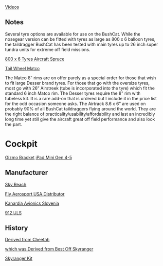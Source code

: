 [Videos](https://www.youtube.com/playlist?list=PLOMPit08oVVmdfw3zxWKy2Q6XJDhNLwZV)

## Notes

Several tyre options are available for use on the BushCat. While the nosegear version can be fitted with tyres as large as 800 x 6 balloon tyres, the taildragger BushCat has been tested with main tyres up to 26 inch super tundra units for extreme off field missions.

[800 x 6 Tyres Aircraft Spruce](https://www.aircraftspruce.com/catalog/lgpages/800-6.php)

[Tail Wheel Matco](http://www.matcomfg.com/)

The Matco 8” rims are on offer purely as a special order for those that wish to fit large Desser brand tyres. For those that go with the oversize tyres, most go with 26” Airstreek (tube is incorporated into the tyre) which fit the standard 6 inch Matco rim. The Desser tyres require the 8” rim with tubeless kit. It is a rare add-on that is ordered but I include it in the price list for the odd occasion someone asks. The Airtrack 8.6 x 6” are used on probably 90% of all BushCat taildraggers flying around the world. They are the right balance of practicality/usability/affordability and last an incredibly long time yet still give the aircraft great off field performance and also look the part.

# Cockpit

[Gizmo Bracket](http://airgizmos.3dcartstores.com/)
[iPad Mini Gen 4-5](http://airgizmos.3dcartstores.com/iPad-mini-Panel-Dock%C2%AE-generation-4-5_p_61.html)

## Manufacturer

[Sky Reach](https://www.fly-skyreach.com/)

[Fly Aerosport USA Distributor](https://www.fly-aerosport.com/)

[Kanardia Avionics Slovenia](https://www.kanardia.eu/)

[912 ULS](https://en.wikipedia.org/wiki/Rotax_912)

## History

[Derived from Cheetah](https://en.wikipedia.org/wiki/Rainbow_Cheetah)

[which was Derived from Best Off Skyranger](https://en.wikipedia.org/wiki/Best_Off_Skyranger)

[Skyranger Kit](https://www.skyranger.co.uk/en/the-skyranger-story/)
